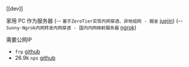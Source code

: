 [[dev]] 

家用 PC 作为服务器
(-- `基于ZeroTier实现内网穿透、异地组网 - 掘金` [juejin](https://juejin.cn/post/7161224755519946759))
(-- `Sunny-Ngrok内网转发内网穿透 - 国内内网映射服务器` [ngrok](https://www.ngrok.cc/))

需要公网IP 
- `frp` [github](https://github.com/fatedier/frp)
- 26.9k `nps` [github](https://github.com/ehang-io/nps)
